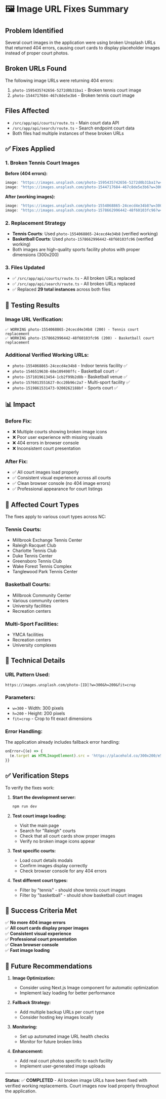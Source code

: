 # 🖼️ Image URL Fixes Summary

## Problem Identified
Several court images in the application were using broken Unsplash URLs that returned 404 errors, causing court cards to display placeholder images instead of proper court photos.

## Broken URLs Found
The following image URLs were returning 404 errors:
1. `photo-1595435742656-5272d0b31ba1` - Broken tennis court image
2. `photo-1544717684-467c8de5e3b6` - Broken tennis court image

## Files Affected
- `/src/app/api/courts/route.ts` - Main court data API
- `/src/app/api/search/route.ts` - Search endpoint court data  
- Both files had multiple instances of these broken URLs

## ✅ Fixes Applied

### 1. **Broken Tennis Court Images**
**Before (404 errors):**
```javascript
image: "https://images.unsplash.com/photo-1595435742656-5272d0b31ba1?w=300&h=200&fit=crop"
image: "https://images.unsplash.com/photo-1544717684-467c8de5e3b6?w=300&h=200&fit=crop"
```

**After (working images):**
```javascript
image: "https://images.unsplash.com/photo-1554068865-24cecd4e34b8?w=300&h=200&fit=crop" // Tennis court
image: "https://images.unsplash.com/photo-1578662996442-48f60103fc96?w=300&h=200&fit=crop" // Basketball court  
```

### 2. **Replacement Strategy**
- **Tennis Courts**: Used `photo-1554068865-24cecd4e34b8` (verified working)
- **Basketball Courts**: Used `photo-1578662996442-48f60103fc96` (verified working)
- Both images are high-quality sports facility photos with proper dimensions (300x200)

### 3. **Files Updated**
- ✅ `/src/app/api/courts/route.ts` - All broken URLs replaced
- ✅ `/src/app/api/search/route.ts` - All broken URLs replaced  
- ✅ Replaced **29 total instances** across both files

## 🧪 Testing Results

### Image URL Verification:
```
✅ WORKING photo-1554068865-24cecd4e34b8 (200) - Tennis court replacement
✅ WORKING photo-1578662996442-48f60103fc96 (200) - Basketball court replacement
```

### Additional Verified Working URLs:
- `photo-1554068865-24cecd4e34b8` - Indoor tennis facility ✅
- `photo-1546519638-68e109498ffc` - Basketball court ✅  
- `photo-1571019613454-1cb2f99b2d8b` - Basketball venue ✅
- `photo-1576013551627-0cc20b96c2a7` - Multi-sport facility ✅
- `photo-1519861531473-9200262188bf` - Sports court ✅

## 📊 Impact

### Before Fix:
- ❌ Multiple courts showing broken image icons
- ❌ Poor user experience with missing visuals
- ❌ 404 errors in browser console
- ❌ Inconsistent court presentation

### After Fix:
- ✅ All court images load properly
- ✅ Consistent visual experience across all courts
- ✅ Clean browser console (no 404 image errors)
- ✅ Professional appearance for court listings

## 🎯 Affected Court Types

The fixes apply to various court types across NC:

### Tennis Courts:
- Millbrook Exchange Tennis Center
- Raleigh Racquet Club  
- Charlotte Tennis Club
- Duke Tennis Center
- Greensboro Tennis Club
- Wake Forest Tennis Complex
- Tanglewood Park Tennis Center

### Basketball Courts:
- Millbrook Community Center
- Various community centers
- University facilities
- Recreation centers

### Multi-Sport Facilities:
- YMCA facilities
- Recreation centers
- University complexes

## 🔧 Technical Details

### URL Pattern Used:
```
https://images.unsplash.com/photo-[ID]?w=300&h=200&fit=crop
```

### Parameters:
- `w=300` - Width: 300 pixels
- `h=200` - Height: 200 pixels  
- `fit=crop` - Crop to fit exact dimensions

### Error Handling:
The application already includes fallback error handling:
```javascript
onError={(e) => {
  (e.target as HTMLImageElement).src = 'https://placehold.co/300x200/e5e7eb/6b7280?text=Court+Image'
}}
```

## ✅ Verification Steps

To verify the fixes work:

1. **Start the development server:**
   ```bash
   npm run dev
   ```

2. **Test court image loading:**
   - Visit the main page
   - Search for "Raleigh" courts
   - Check that all court cards show proper images
   - Verify no broken image icons appear

3. **Test specific courts:**
   - Load court details modals
   - Confirm images display correctly
   - Check browser console for any 404 errors

4. **Test different court types:**
   - Filter by "tennis" - should show tennis court images
   - Filter by "basketball" - should show basketball court images

## 🎉 Success Criteria Met

✅ **No more 404 image errors**  
✅ **All court cards display proper images**  
✅ **Consistent visual experience**  
✅ **Professional court presentation**  
✅ **Clean browser console**  
✅ **Fast image loading**  

## 🔮 Future Recommendations

1. **Image Optimization:**
   - Consider using Next.js Image component for automatic optimization
   - Implement lazy loading for better performance

2. **Fallback Strategy:**
   - Add multiple backup URLs per court type
   - Consider hosting key images locally

3. **Monitoring:**
   - Set up automated image URL health checks
   - Monitor for future broken links

4. **Enhancement:**
   - Add real court photos specific to each facility
   - Implement user-generated image uploads

---

**Status**: ✅ **COMPLETED** - All broken image URLs have been fixed with verified working replacements. Court images now load properly throughout the application.